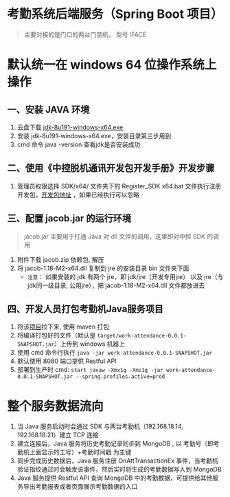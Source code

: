 # 考勤系统后端服务（Spring Boot 项目）

> 主要对接的是门口的两台门禁机， 型号 IFACE

# 默认统一在 windows 64 位操作系统上操作

## 一、安装 JAVA 环境
1. 云盘下载 [jdk-8u191-windows-x64.exe](https://pan.dm-ai.cn/index.php/s/Qq5mAKA6ZXcyHQS)
2. 安装 jdk-8u191-windows-x64.exe，安装目录第三步用到
3. cmd 命令 java -version 查看jdk是否安装成功

## 二、使用《中控脱机通讯开发包开发手册》开发步骤

1. 管理员权限选择 SDK/x64/ 文件夹下的 Register_SDK x64.bat 文件执行注册开发包，[开发包地址](http://wiki.dm-ai.cn/pages/viewpage.action?pageId=22980020)
   ，如果已经执行可以忽略

## 三、配置 jacob.jar 的运行环境
> jacob.jar 主要用于打通 Java 对 dll 文件的调用，这里即对中控 SDK 的调用

1. 附件下载 jacob.zip 依赖包, 解压
2. 将 jacob-1.18-M2-x64.dll 复制到 jre 的安装目录 bin 文件夹下面
    * `注意`： 如果安装的 jdk 有两个 jre，即 jdk/jre（开发专用jre） 以及 jre（与jdk同一级目录, 公用jre），把 jacob-1.18-M2-x64.dll 文件都放进去

## 四、开发人员打包考勤机Java服务项目
1. 将该[项目](http://gitlab.dm-ai.cn/mis/admin/work-attendance)拉下来, 使用 maven 打包
2. 将编译打包好的文件（默认是 `target/work-attendance-0.0.1-SNAPSHOT.jar`）上传到 windows 机器上
3. 使用 cmd 命令行执行 `java -jar work-attendance-0.0.1-SNAPSHOT.jar`
4. 默认使用 8080 端口提供 Restful API
5. 部署到生产时 cmd: `start javaw -Xmx1g -Xms1g -jar work-attendance-0.0.1-SNAPSHOT.jar --spring.profiles.active=prod`


# 整个服务数据流向

1. 当 Java 服务启动时会通过 SDK 与两台考勤机（192.168.18.14, 192.168.18.21）建立 TCP 连接
2. 建立连接后，Java 服务将历史考勤记录同步到 MongoDB , 以 考勤号（即考勤机上面显示的工号）+考勤时间戳 为主键
3. 同步完成历史数据后，Java 服务注册 OnAttTransactionEx 事件，当考勤机验证指纹通过时会触发该事件，然后实时将生成的考勤数据写入到 MongoDB
4. Java 服务提供 Restful API 查询 MongoDB 中的考勤数据，可提供给其他服务导出考勤报表或者页面展示考勤数据的入口
